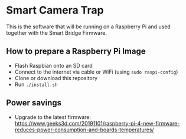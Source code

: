 # Smart Camera Trap

This is the software that will be running on a Raspberry Pi and used together with the Smart Bridge Firmware.

## How to prepare a Raspberry Pi Image

- Flash Raspbian onto an SD card
- Connect to the internet via cable or WiFi (using `sudo raspi-config`)
- Clone or download this repository
- Run `./install.sh`

## Power savings

- Upgrade to the latest
  firmware: https://www.geeks3d.com/20191101/raspberry-pi-4-new-firmware-reduces-power-consumption-and-boards-temperatures/

